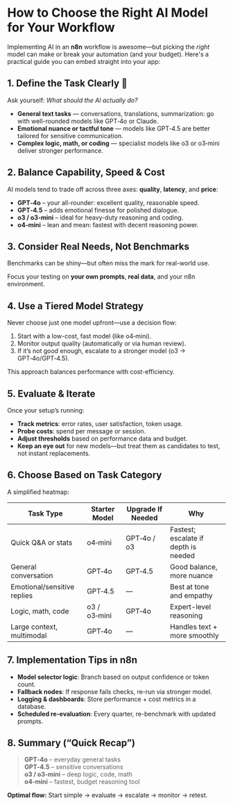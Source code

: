 # How to Choose the Right AI Model for Your Workflow

Implementing AI in an **n8n** workflow is awesome—but picking the *right* model can make or break your automation (and your budget). Here's a practical guide you can embed straight into your app:

## 1. Define the Task Clearly 🎯

Ask yourself: *What should the AI actually do?*

- **General text tasks** — conversations, translations, summarization: go with well-rounded models like GPT‑4o or Claude.
- **Emotional nuance or tactful tone** — models like GPT‑4.5 are better tailored for sensitive communication.
- **Complex logic, math, or coding** — specialist models like o3 or o3‑mini deliver stronger performance.

## 2. Balance Capability, Speed & Cost

AI models tend to trade off across three axes: **quality**, **latency**, and **price**:

- **GPT‑4o** – your all-rounder: excellent quality, reasonable speed.
- **GPT‑4.5** – adds emotional finesse for polished dialogue.
- **o3 / o3‑mini** – ideal for heavy-duty reasoning and coding.
- **o4‑mini** – lean and mean: fastest with decent reasoning power.

## 3. Consider Real Needs, Not Benchmarks

Benchmarks can be shiny—but often miss the mark for real-world use.

Focus your testing on **your own prompts**, **real data**, and your n8n environment.

## 4. Use a Tiered Model Strategy

Never choose just one model upfront—use a decision flow:

1. Start with a low-cost, fast model (like o4‑mini).  
2. Monitor output quality (automatically or via human review).  
3. If it’s not good enough, escalate to a stronger model (o3 → GPT‑4o/GPT‑4.5).

This approach balances performance with cost-efficiency.

## 5. Evaluate & Iterate

Once your setup’s running:

- **Track metrics**: error rates, user satisfaction, token usage.  
- **Probe costs**: spend per message or session.  
- **Adjust thresholds** based on performance data and budget.  
- **Keep an eye out** for new models—but treat them as candidates to test, not instant replacements.

## 6. Choose Based on Task Category

A simplified heatmap:

| Task Type                   | Starter Model | Upgrade If Needed | Why                                  |
| --------------------------- | ------------- | ----------------- | ------------------------------------ |
| Quick Q&A or stats          | o4‑mini       | GPT‑4o / o3       | Fastest; escalate if depth is needed |
| General conversation        | GPT‑4o        | GPT‑4.5           | Good balance, more nuance            |
| Emotional/sensitive replies | GPT‑4.5       | —                 | Best at tone and empathy             |
| Logic, math, code           | o3 / o3‑mini  | GPT‑4o            | Expert-level reasoning               |
| Large context, multimodal   | GPT‑4o        | —                 | Handles text + more smoothly         |

## 7. Implementation Tips in n8n

- **Model selector logic**: Branch based on output confidence or token count.  
- **Fallback nodes**: If response fails checks, re-run via stronger model.  
- **Logging & dashboards**: Store performance + cost metrics in a database.  
- **Scheduled re-evaluation**: Every quarter, re-benchmark with updated prompts.

## 8. Summary (“Quick Recap”)

> **GPT‑4o** – everyday general tasks  
> **GPT‑4.5** – sensitive conversations  
> **o3 / o3‑mini** – deep logic, code, math  
> **o4‑mini** – fastest, budget reasoning tool  

**Optimal flow:** Start simple → evaluate → escalate → monitor → retest.
